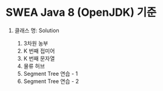 # SWEA Java 8 (OpenJDK) 기준

1. 클래스 명: Solution

   1. 3차원 농부
   2. K 번째 접미어
   3. K 번째 문자열
   4. 물류 허브
   5. Segment Tree 연습 - 1
   6. Segment Tree 연습 - 2
